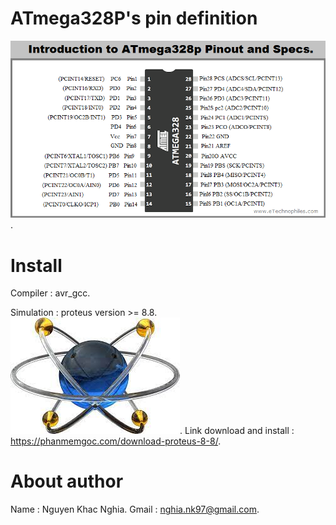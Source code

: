 

# ATmega328P's pin definition
![image info](./Image/ATmega328p.png).

# Install
Compiler      : avr_gcc.

Simulation : proteus version >= 8.8.
![image info](./Image/proteus.png).
Link download and install : https://phanmemgoc.com/download-proteus-8-8/.

# About author
Name : Nguyen Khac Nghia.
Gmail : nghia.nk97@gmail.com.

